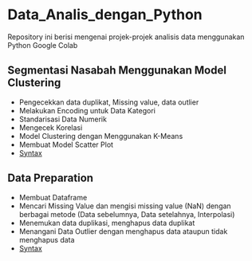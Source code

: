 # Data_Analis_dengan_Python
Repository ini berisi mengenai projek-projek analisis data menggunakan Python Google Colab

## Segmentasi Nasabah Menggunakan Model Clustering
- Pengecekkan data duplikat, Missing value, data outlier
- Melakukan Encoding untuk Data Kategori
- Standarisasi Data Numerik
- Mengecek Korelasi
- Model Clustering dengan Menggunakan K-Means
- Membuat Model Scatter Plot
- <a href="https://github.com/ifanapridarahman/Data_Analis_dengan_Python/blob/main/Segmentasi_Nasabah_Clustering_Model.ipynb">Syntax</a>


## Data Preparation
- Membuat Dataframe
- Mencari Missing Value dan mengisi missing value (NaN) dengan berbagai metode (Data sebelumnya, Data setelahnya, Interpolasi)
- Menemukan data duplikasi, menghapus data duplikat
- Menangani Data Outlier dengan menghapus data ataupun tidak menghapus data
- <a href="https://github.com/ifanapridarahman/Data_Analis_dengan_Python/blob/main/Data_Analysis_Preparation.ipynb">Syntax</a>
